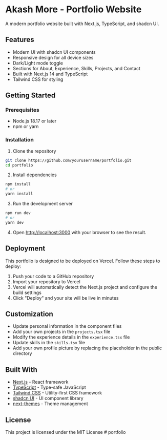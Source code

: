 # Akash More - Portfolio Website

A modern portfolio website built with Next.js, TypeScript, and shadcn UI.

## Features

- Modern UI with shadcn UI components
- Responsive design for all device sizes
- Dark/Light mode toggle
- Sections for About, Experience, Skills, Projects, and Contact
- Built with Next.js 14 and TypeScript
- Tailwind CSS for styling

## Getting Started

### Prerequisites

- Node.js 18.17 or later
- npm or yarn

### Installation

1. Clone the repository

```bash
git clone https://github.com/yourusername/portfolio.git
cd portfolio
```

2. Install dependencies

```bash
npm install
# or
yarn install
```

3. Run the development server

```bash
npm run dev
# or
yarn dev
```

4. Open [http://localhost:3000](http://localhost:3000) with your browser to see the result.

## Deployment

This portfolio is designed to be deployed on Vercel. Follow these steps to deploy:

1. Push your code to a GitHub repository
2. Import your repository to Vercel
3. Vercel will automatically detect the Next.js project and configure the build settings
4. Click "Deploy" and your site will be live in minutes

## Customization

- Update personal information in the component files
- Add your own projects in the `projects.tsx` file
- Modify the experience details in the `experience.tsx` file
- Update skills in the `skills.tsx` file
- Add your own profile picture by replacing the placeholder in the public directory

## Built With

- [Next.js](https://nextjs.org/) - React framework
- [TypeScript](https://www.typescriptlang.org/) - Type-safe JavaScript
- [Tailwind CSS](https://tailwindcss.com/) - Utility-first CSS framework
- [shadcn UI](https://ui.shadcn.com/) - UI component library
- [next-themes](https://github.com/pacocoursey/next-themes) - Theme management

## License

This project is licensed under the MIT License
#   p o r t f o l i o  
 
